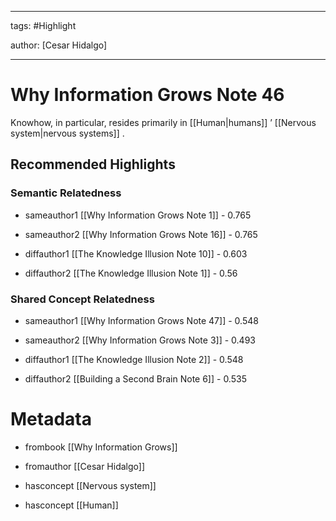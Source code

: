 




---

tags: #Highlight

author: [Cesar Hidalgo]

---
# Why Information Grows Note 46




Knowhow, in particular, resides primarily in  [[Human|humans]] ’  [[Nervous system|nervous systems]] .


## Recommended Highlights

### Semantic Relatedness


- sameauthor1 [[Why Information Grows Note 1]] - 0.765

- sameauthor2 [[Why Information Grows Note 16]] - 0.765

- diffauthor1 [[The Knowledge Illusion Note 10]] - 0.603

- diffauthor2 [[The Knowledge Illusion Note 1]] - 0.56
### Shared Concept Relatedness


- sameauthor1 [[Why Information Grows Note 47]] - 0.548

- sameauthor2 [[Why Information Grows Note 3]] - 0.493

- diffauthor1 [[The Knowledge Illusion Note 2]] - 0.548

- diffauthor2 [[Building a Second Brain Note 6]] - 0.535
# Metadata


- frombook [[Why Information Grows]]

- fromauthor [[Cesar Hidalgo]]

- hasconcept [[Nervous system]]

- hasconcept [[Human]]